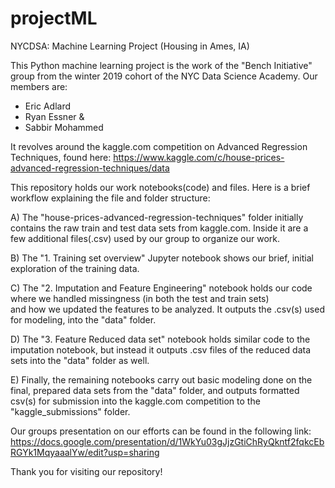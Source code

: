 # projectML
NYCDSA: Machine Learning Project (Housing in Ames, IA)

This Python machine learning project is the work of the "Bench Initiative" group from the winter 2019 cohort of the NYC Data Science Academy. Our members are: 
 - Eric Adlard
 - Ryan Essner & 
 - Sabbir Mohammed

It revolves around the kaggle.com competition on Advanced Regression Techniques, found here:
<https://www.kaggle.com/c/house-prices-advanced-regression-techniques/data>

This repository holds our work notebooks(code) and files. Here is a brief workflow explaining the file and folder structure:

  A) The "house-prices-advanced-regression-techniques" folder initially contains the raw train and test data sets from kaggle.com.
  Inside it are a few additional files(.csv) used by our group to organize our work.
  
  B) The "1. Training set overview" Jupyter notebook shows our brief, initial exploration of the training data.

  C) The "2. Imputation and Feature Engineering" notebook holds our code where we handled missingness (in both the test and train sets)     
  and how we updated the features to be analyzed. It outputs the .csv(s) used for modeling, into the "data" folder.

  D) The "3. Feature Reduced data set" notebook holds similar code to the imputation notebook, but instead it outputs .csv files of the 
  reduced data sets into the "data" folder as well.

  E) Finally, the remaining notebooks carry out basic modeling done on the final, prepared data sets from the "data" folder, and outputs 
  formatted csv(s) for submission into the kaggle.com competition to the "kaggle_submissions" folder.
  
  Our groups presentation on our efforts can be found in the following link:
  <https://docs.google.com/presentation/d/1WkYu03gJjzGtiChRyQkntf2fqkcEbRGYk1MqyaaalYw/edit?usp=sharing>
  
  
Thank you for visiting our repository!
